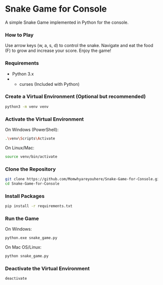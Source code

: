 # Snake Game for Console

A simple Snake Game implemented in Python for the console.

### How to Play
Use arrow keys (w, a, s, d) to control the snake.
Navigate and eat the food (F) to grow and increase your score.
Enjoy the game!

### Requirements

- Python 3.x
- - curses (Included with Python)

### Create a Virtual Environment (Optional but recommended)
```bash
python3 -m venv venv
```
### Activate the Virtual Environment
On Windows (PowerShell):
```bash
.\venv\Scripts\Activate
```

On Linux/Mac:
```bash
source venv/bin/activate
```


### Clone the Repository

```bash
git clone https://github.com/Momwhyareyouhere/Snake-Game-for-Console.git
cd Snake-Game-for-Console
```

### Install Packages
```bash
pip install -r requirements.txt
```


### Run the Game
On Windows:
```bash
python.exe snake_game.py
```

On Mac OS/Linux:
```bash
python snake_game.py
```

### Deactivate the Virtual Environment
```bash
deactivate
```

